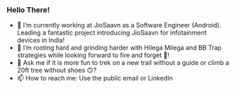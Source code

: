 ### Hello There!

- 🔭 I’m currently working at JioSaavn as a Software Engineer (Android). Leading a fantastic project introducing JioSaavn for infotainment devices in India!
- 🌱 I’m rooting hard and grinding harder with Hilega Milega and BB Trap strategies while looking forward to fire and forget 🥴!
- 💬 Ask me if it is more fun to trek on a new trail without a guide or climb a 20ft tree without shoes 🙃?
- 📫 How to reach me: Use the public email or LinkedIn
<!--
**truelyyours/truelyyours** is a ✨ _special_ ✨ repository because its `README.md` (this file) appears on your GitHub profile.

Here are some ideas to get you started:

- 🔭 I’m currently working on ...
- 🌱 I’m currently learning ...
- 👯 I’m looking to collaborate on ...
- 🤔 I’m looking for help with ...
- 💬 Ask me about ...
- 📫 How to reach me: ...
- 😄 Pronouns: ...
- ⚡ Fun fact: ...
-->
